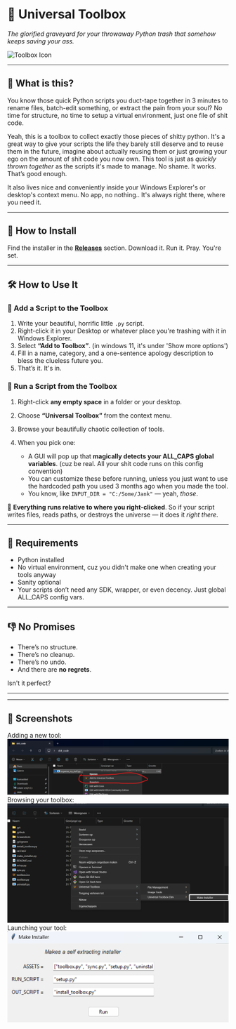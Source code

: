 # 🧰 Universal Toolbox

*The glorified graveyard for your throwaway Python trash that somehow keeps saving your ass.*

![Toolbox Icon](./toolbox.ico)

---

## 🚀 What is this?

You know those quick Python scripts you duct-tape together in 3 minutes to rename files, batch-edit something, or extract the pain from your soul?
No time for structure, no time to setup a virtual environment, just one file of shit code.

Yeah, this is a toolbox to collect exactly those pieces of shitty python. It's a great way to give your scripts the life they barely still deserve and to reuse them in the future, imagine about actually reusing them or just growing your ego on the amount of shit code you now own.
This tool is just as *quickly thrown together* as the scripts it's made to manage. No shame. It works. That’s good enough.

It also lives nice and conveniently inside your Windows Explorer's or desktop's context menu. No app, no nothing.. It's always right there, where you need it.

---

## 💾 How to Install

Find the installer in the **[Releases](../../releases)** section.
Download it. Run it. Pray. You're set.

---

## 🛠️ How to Use It

### 🧪 Add a Script to the Toolbox

1. Write your beautiful, horrific little `.py` script.
2. Right-click it in your Desktop or whatever place you're trashing with it in Windows Explorer.
3. Select **“Add to Toolbox”**. (in windows 11, it's under 'Show more options')
4. Fill in a name, category, and a one-sentence apology description to bless the clueless future you.
5. That’s it. It's in.

### 🔁 Run a Script from the Toolbox

1. Right-click **any empty space** in a folder or your desktop.
2. Choose **“Universal Toolbox”** from the context menu.
3. Browse your beautifully chaotic collection of tools.
4. When you pick one:

   * A GUI will pop up that **magically detects your ALL\_CAPS global variables**. (cuz be real. All your shit code runs on this config convention)
   * You can customize these before running, unless you just want to use the hardcoded path you used 3 months ago when you made the tool.
   * You know, like `INPUT_DIR = "C:/Some/Jank"` — yeah, *those*.

🧭 **Everything runs relative to where you right-clicked**.
So if your script writes files, reads paths, or destroys the universe — it does it *right there*.

---

## 🐍 Requirements

* Python installed
* No virtual environment, cuz you didn't make one when creating your tools anyway
* Sanity optional
* Your scripts don’t need any SDK, wrapper, or even decency. Just global ALL\_CAPS config vars.

---

## 👎 No Promises

* There’s no structure.
* There’s no cleanup.
* There’s no undo.
* And there are **no regrets**.

Isn't it perfect?

---

---

## 📸 Screenshots
Adding a new tool:
![Adding a tool](./Screenshots/add.png)
Browsing your toolbox:
![Browsing the toolbox](./Screenshots/browse.png)
Launching your tool:
![Launching a tool](./Screenshots/use.png)